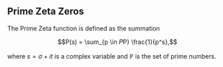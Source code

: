 ## Prime Zeta Zeros
The Prime Zeta function is defined as the summation

$$P(s) = \sum_{p \in 𝑃P} \frac{1}{p^s},$$

where $s=\sigma+it$ is a complex variable and $\mathbb{P}$ is the set of prime numbers.

